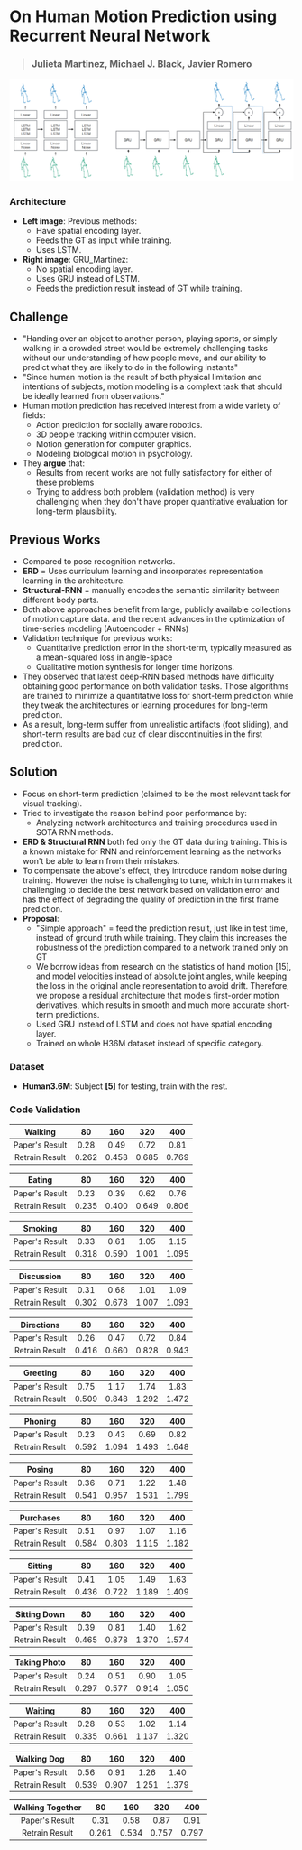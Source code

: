 # On Human Motion Prediction using Recurrent Neural Network
> ### Julieta Martinez, Michael J. Black, Javier Romero
![Network](/assets/gru_martinez_network.png)



### Architecture

- __Left image__: Previous methods:
    - Have spatial encoding layer.
    - Feeds the GT as input while training.
    - Uses LSTM.
- __Right image__: GRU_Martinez:
    - No spatial encoding layer. 
    - Uses GRU instead of LSTM.
    - Feeds the prediction result instead of GT while training.



## Challenge

- "Handing over an object to another person, playing sports, or simply walking in a crowded street would be extremely 
challenging tasks without our understanding of how people move, and our ability to predict what 
they are likely to do in the following instants"
- "Since human motion is the result of both physical limitation and intentions of subjects, motion
modeling is a complext task that should be ideally learned from observations."
- Human motion prediction has received interest from a wide variety of fields:
    - Action prediction for socially aware robotics.
    - 3D people tracking within computer vision.
    - Motion generation for computer graphics.
    - Modeling biological motion in psychology.
- They __argue__ that:
    - Results from recent works are not fully satisfactory for either of these problems
    - Trying to address both problem (validation method) is very challenging when they don't have proper quantitative
    evaluation for long-term plausibility.



## Previous Works
- Compared to pose recognition networks.
- __ERD__ = Uses curriculum learning and incorporates representation learning in the architecture.
- __Structural-RNN__ = manually encodes the semantic similarity between different body parts. 
- Both above approaches benefit from large, publicly available collections of motion capture data.
and the recent advances in the optimization of time-series modeling (Autoencoder + RNNs)
- Validation technique for previous works:
    - Quantitative prediction error in the short-term, typically measured as a mean-squared loss
    in angle-space
    - Qualitative motion synthesis for longer time horizons. 
- They observed that latest deep-RNN based methods have difficulty obtaining good performance on both validation tasks. Those algorithms are trained to minimize a quantitative loss for short-term prediction while they tweak the architectures or learning procedures for long-term prediction.
- As a result, long-term suffer from unrealistic artifacts (foot sliding), and short-term results are bad cuz of clear 
discontinuities in the first prediction. 



## Solution

- Focus on short-term prediction (claimed to be the most relevant task for visual tracking).
- Tried to investigate the reason behind poor performance by:
    - Analyzing network architectures and training procedures used in SOTA RNN methods.
- __ERD & Structural RNN__ both fed only the GT data during training. This is a known mistake for RNN and reinforcement learning as the networks won't be able to learn from their mistakes.
- To compensate the above's effect, they introduce random noise during training. However the noise is challenging to tune, which in turn makes it challenging to decide the best network based on validation error and has the effect of degrading the
quality of prediction in the first frame prediction.
- __Proposal__:
    - "Simple approach" = feed the prediction result, just like in test time, instead of ground truth while training.
    They claim this increases the robustness of the prediction compared to a network trained only on GT
    - We borrow ideas from research on the statistics of hand motion [15], and model velocities instead of absolute joint angles, while keeping the loss in the original angle representation to avoid drift. Therefore, we propose a residual architecture that models first-order motion derivatives, which results in smooth and much more accurate short-term predictions.
    - Used GRU instead of LSTM and does not have spatial encoding layer.
    - Trained on whole H36M dataset instead of specific category. 



### Dataset 

- **Human3.6M**: Subject **[5]** for testing, train with the rest.



### Code Validation
| Walking | 80 | 160 | 320 | 400 |
| :--: | :--: | :--: | :--: | :--: |
| Paper's Result | 0.28  | 0.49 |  0.72 |  0.81 |
| Retrain Result | 0.262 | 0.458 | 0.685 | 0.769 |

| Eating | 80 | 160 | 320 | 400 |
| :--: | :--: | :--: | :--: | :--: |
| Paper's Result | 0.23 |0.39| 0.62 | 0.76 |
| Retrain Result | 0.235 | 0.400 | 0.649 | 0.806 |

| Smoking | 80 | 160 | 320 | 400 |
| :--: | :--: | :--: | :--: | :--: |
| Paper's Result | 0.33 | 0.61 |1.05 |1.15 |
| Retrain Result | 0.318 | 0.590 | 1.001 | 1.095 |

| Discussion | 80 | 160 | 320 | 400 |
| :--: | :--: | :--: | :--: | :--: |
| Paper's Result | 0.31 |0.68| 1.01| 1.09
| Retrain Result | 0.302 | 0.678 | 1.007 | 1.093 | 

| Directions | 80 | 160 | 320 | 400 |
| :--: | :--: | :--: | :--: | :--: |
| Paper's Result | 0.26 |0.47| 0.72| 0.84
| Retrain Result | 0.416 | 0.660 | 0.828 | 0.943 |

| Greeting | 80 | 160 | 320 | 400 |
| :--: | :--: | :--: | :--: | :--: |
| Paper's Result | 0.75| 1.17| 1.74| 1.83
| Retrain Result | 0.509 | 0.848 | 1.292 | 1.472 |

| Phoning | 80 | 160 | 320 | 400 |
| :--: | :--: | :--: | :--: | :--: |
| Paper's Result | 0.23| 0.43| 0.69| 0.82
| Retrain Result | 0.592 | 1.094 | 1.493 | 1.648 |

| Posing | 80 | 160 | 320 | 400 |
| :--: | :--: | :--: | :--: | :--: |
| Paper's Result | 0.36| 0.71| 1.22| 1.48
| Retrain Result | 0.541 | 0.957 | 1.531 | 1.799 |

| Purchases | 80 | 160 | 320 | 400 |
| :--: | :--: | :--: | :--: | :--: |
| Paper's Result | 0.51| 0.97| 1.07| 1.16
| Retrain Result | 0.584 | 0.803 | 1.115 | 1.182 |

| Sitting | 80 | 160 | 320 | 400 |
| :--: | :--: | :--: | :--: | :--: |
| Paper's Result | 0.41| 1.05| 1.49| 1.63
| Retrain Result | 0.436 | 0.722 | 1.189 | 1.409 |

| Sitting Down | 80 | 160 | 320 | 400 |
| :--: | :--: | :--: | :--: | :--: |
| Paper's Result | 0.39| 0.81| 1.40| 1.62
| Retrain Result | 0.465 | 0.878 | 1.370 | 1.574 |

| Taking Photo | 80 | 160 | 320 | 400 |
| :--: | :--: | :--: | :--: | :--: |
| Paper's Result | 0.24 |0.51| 0.90| 1.05
| Retrain Result | 0.297 | 0.577 | 0.914 | 1.050 |

| Waiting | 80 | 160 | 320 | 400 |
| :--: | :--: | :--: | :--: | :--: |
| Paper's Result | 0.28| 0.53| 1.02| 1.14 
| Retrain Result | 0.335 | 0.661 | 1.137 | 1.320 |

| Walking Dog | 80 | 160 | 320 | 400 |
| :--: | :--: | :--: | :--: | :--: |
| Paper's Result | 0.56 |0.91| 1.26| 1.40
| Retrain Result | 0.539 | 0.907 | 1.251 | 1.379 |

| Walking Together | 80 | 160 | 320 | 400 |
| :--: | :--: | :--: | :--: | :--: |
| Paper's Result | 0.31| 0.58| 0.87| 0.91
| Retrain Result | 0.261 | 0.534 | 0.757 | 0.797 |